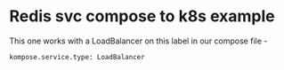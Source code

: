 # Redis svc compose to k8s example

This one works with a LoadBalancer on this label in our compose file -

``
kompose.service.type: LoadBalancer
``
